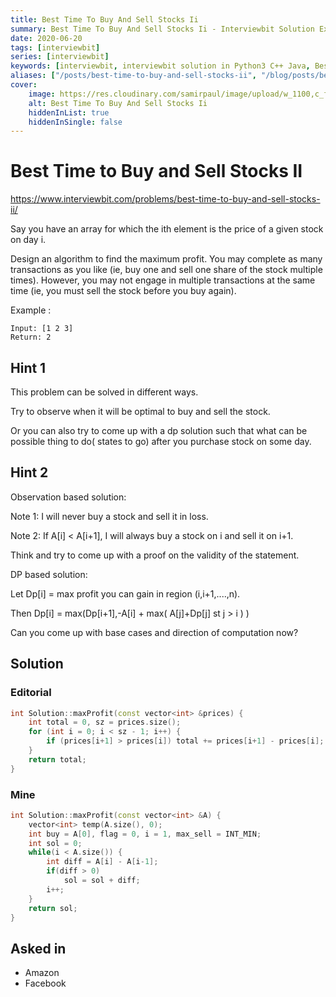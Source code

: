 ```yaml
---
title: Best Time To Buy And Sell Stocks Ii
summary: Best Time To Buy And Sell Stocks Ii - Interviewbit Solution Explained
date: 2020-06-20
tags: [interviewbit]
series: [interviewbit]
keywords: [interviewbit, interviewbit solution in Python3 C++ Java, Best Time To Buy And Sell Stocks Ii solution]
aliases: ["/posts/best-time-to-buy-and-sell-stocks-ii", "/blog/posts/best-time-to-buy-and-sell-stocks-ii", "/best-time-to-buy-and-sell-stocks-ii"]
cover:
    image: https://res.cloudinary.com/samirpaul/image/upload/w_1100,c_fit,co_rgb:FFFFFF,l_text:Arial_70_bold:Best Time To Buy And Sell Stocks Ii - Solution Explained/problem-solving.webp
    alt: Best Time To Buy And Sell Stocks Ii
    hiddenInList: true
    hiddenInSingle: false
---
```


# Best Time to Buy and Sell Stocks II

https://www.interviewbit.com/problems/best-time-to-buy-and-sell-stocks-ii/

Say you have an array for which the ith element is the price of a given stock on day i.

Design an algorithm to find the maximum profit. You may complete as many transactions as you like (ie, buy one and sell one share of the stock multiple times). However, you may not engage in multiple transactions at the same time (ie, you must sell the stock before you buy again).

Example :
```
Input: [1 2 3]
Return: 2
```

## Hint 1

This problem can be solved in different ways.

Try to observe when it will be optimal to buy and sell the stock.

Or you can also try to come up with a dp solution such that what can be possible thing to do( states to go) after you purchase stock on some day.

## Hint 2

Observation based solution:

Note 1: I will never buy a stock and sell it in loss.

Note 2: If A[i] < A[i+1], I will always buy a stock on i and sell it on i+1. 

Think and try to come up with a proof on the validity of the statement.

DP based solution:

Let Dp[i] = max profit you can gain in region (i,i+1,....,n).

Then Dp[i] = max(Dp[i+1],-A[i] + max( A[j]+Dp[j] st j > i ) )

Can you come up with base cases and direction of computation now?


## Solution

### Editorial
```cpp
int Solution::maxProfit(const vector<int> &prices) {
    int total = 0, sz = prices.size();
    for (int i = 0; i < sz - 1; i++) {
        if (prices[i+1] > prices[i]) total += prices[i+1] - prices[i];
    }
    return total;
}
```

### Mine
```cpp
int Solution::maxProfit(const vector<int> &A) {
    vector<int> temp(A.size(), 0);
    int buy = A[0], flag = 0, i = 1, max_sell = INT_MIN;
    int sol = 0;
    while(i < A.size()) {
        int diff = A[i] - A[i-1];
        if(diff > 0)
            sol = sol + diff;
        i++;
    }
    return sol;
}

```

## Asked in
* Amazon
* Facebook

